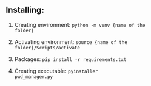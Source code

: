 ## Installing:

1. Creating environment:
   <code>python -m venv {name of the folder}</code>
   
2. Activating environment:
   <code>source {name of the folder}/Scripts/activate</code>

3. Packages:
   <code>pip install -r requirements.txt</code>
   
4. Creating executable:
   <code>pyinstaller pwd_manager.py</code>

